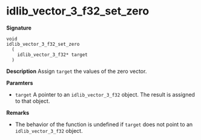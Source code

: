 # idlib_vector_3_f32_set_zero

**Signature**
```
void
idlib_vector_3_f32_set_zero
  (
    idlib_vector_3_f32* target
  )
```

**Description**
Assign `target` the values of the zero vector.

**Paramters**
- `target` A pointer to an `idlib_vector_3_f32` object. The result is assigned to that object.

**Remarks**
- The behavior of the function is undefined if `target` does not point to an `idlib_vector_3_f32` object.
